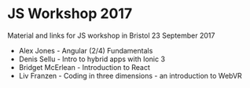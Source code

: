 # JS Workshop 2017

Material and links for JS workshop in Bristol 23 September 2017

- Alex Jones - Angular (2/4) Fundamentals
- Denis Sellu - Intro to hybrid apps with Ionic 3
- Bridget McErlean - Introduction to React
- Liv Franzen - Coding in three dimensions - an introduction to WebVR
